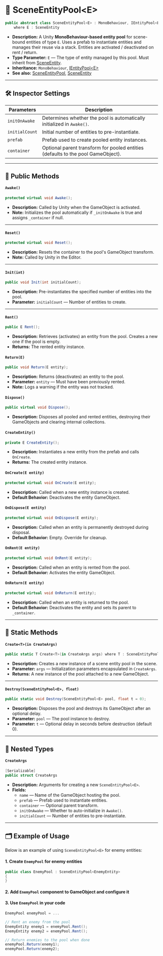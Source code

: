 # 🧩 SceneEntityPool\<E>

```csharp
public abstract class SceneEntityPool<E> : MonoBehaviour, IEntityPool<E>
    where E : SceneEntity
```

- **Description:** A Unity **MonoBehaviour-based entity pool** for scene-bound entities of type `E`. Uses a prefab to
  instantiate entities and manages their reuse via a stack. Entities are activated / deactivated on rent / return.
- **Type Parameter:** `E` — The type of entity managed by this pool. Must inherit
  from [SceneEntity](../Entities/SceneEntity.md).
- **Inheritance:** `MonoBehaviour`, [IEntityPool\<E>](IEntityPool%601.md)
- **See also:** [SceneEntityPool](SceneEntityPool.md), [SceneEntity](../Entities/SceneEntity.md)

---

## 🛠 Inspector Settings

| Parameters     | Description                                                                      |
|----------------|----------------------------------------------------------------------------------|
| `initOnAwake`  | Determines whether the pool is automatically initialized in `Awake()`.           |
| `initialCount` | Initial number of entities to pre-instantiate.                                   |
| `prefab`       | Prefab used to create pooled entity instances.                                   |
| `container`    | Optional parent transform for pooled entities (defaults to the pool GameObject). |

---

## 🏹 Public Methods

#### `Awake()`

```csharp
protected virtual void Awake();
```

- **Description:** Called by Unity when the GameObject is activated.
- **Note:** Initializes the pool automatically if `_initOnAwake` is true and assigns `_container` if null.

---

#### `Reset()`

```csharp
protected virtual void Reset();
```

- **Description:** Resets the container to the pool's GameObject transform.
- **Note:** Called by Unity in the Editor.

---

#### `Init(int)`

```csharp
public void Init(int initialCount);
```

- **Description:** Pre-instantiates the specified number of entities into the pool.
- **Parameter:** `initialCount` — Number of entities to create.

---

#### `Rent()`

```csharp
public E Rent();
```

- **Description:** Retrieves (activates) an entity from the pool. Creates a new one if the pool is empty.
- **Returns:** The rented entity instance.

#### `Return(E)`

```csharp
public void Return(E entity);
```

- **Description:** Returns (deactivates) an entity to the pool.
- **Parameter:** `entity` — Must have been previously rented.
- **Note:** Logs a warning if the entity was not tracked.

#### `Dispose()`

```csharp
public virtual void Dispose();
```

- **Description:** Disposes all pooled and rented entities, destroying their GameObjects and clearing internal
  collections.

#### `CreateEntity()`

```csharp
private E CreateEntity();
```

- **Description:** Instantiates a new entity from the prefab and calls `OnCreate`.
- **Returns:** The created entity instance.

#### `OnCreate(E entity)`

```csharp
protected virtual void OnCreate(E entity);
```

- **Description:** Called when a new entity instance is created.
- **Default Behavior:** Deactivates the entity GameObject.

#### `OnDispose(E entity)`

```csharp
protected virtual void OnDispose(E entity);
```

- **Description:** Called when an entity is permanently destroyed during disposal.
- **Default Behavior:** Empty. Override for cleanup.

#### `OnRent(E entity)`

```csharp
protected virtual void OnRent(E entity);
```

- **Description:** Called when an entity is rented from the pool.
- **Default Behavior:** Activates the entity GameObject.

#### `OnReturn(E entity)`

```csharp
protected virtual void OnReturn(E entity);
```

- **Description:** Called when an entity is returned to the pool.
- **Default Behavior:** Deactivates the entity and sets its parent to `_container`.

---

## 🏹 Static Methods

#### `Create<T>(in CreateArgs)`

```csharp
public static T Create<T>(in CreateArgs args) where T : SceneEntityPool<E>;
```

- **Description:** Creates a new instance of a scene entity pool in the scene.
- **Parameter:** `args` — Initialization parameters encapsulated in `CreateArgs`.
- **Returns:** A new instance of the pool attached to a new GameObject.

---

#### `Destroy(SceneEntityPool<E>, float)`

```csharp
public static void Destroy(SceneEntityPool<E> pool, float t = 0);
```

- **Description:** Disposes the pool and destroys its GameObject after an optional delay.
- **Parameter:** `pool` — The pool instance to destroy.
- **Parameter:** `t` — Optional delay in seconds before destruction (default 0).

---

## 🧩 Nested Types

#### `CreateArgs`

```csharp
[Serializable]
public struct CreateArgs
```

- **Description:** Arguments for creating a new `SceneEntityPool<E>`.
- **Fields:**
    - `name` — Name of the GameObject hosting the pool.
    - `prefab` — Prefab used to instantiate entities.
    - `container` — Optional parent transform.
    - `initOnAwake` — Whether to auto-initialize in `Awake()`.
    - `initialCount` — Number of entities to pre-instantiate.

---

## 🗂 Example of Usage

Below is an example of using `SceneEntityPool<E>` for enemy entities:

#### 1. Create `EnemyPool` for enemy entities

```csharp
public class EnemyPool : SceneEntityPool<EnemyEntity>
{
}
```

#### 2. Add `EnemyPool` component to GameObject and configure it

#### 3. Use `EnemyPool` in your code

```csharp
EnemyPool enemyPool = ...

// Rent an enemy from the pool
EnemyEntity enemy1 = enemyPool.Rent();
EnemyEntity enemy2 = enemyPool.Rent();

// Return enemies to the pool when done
enemyPool.Return(enemy1);
enemyPool.Return(enemy2);
```